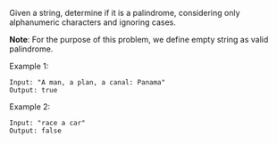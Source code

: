 Given a string, determine if it is a palindrome, considering only alphanumeric characters and ignoring cases.

**Note**: For the purpose of this problem, we define empty string as valid palindrome.

Example 1:

```
Input: "A man, a plan, a canal: Panama"
Output: true
```

Example 2:

```
Input: "race a car"
Output: false
```